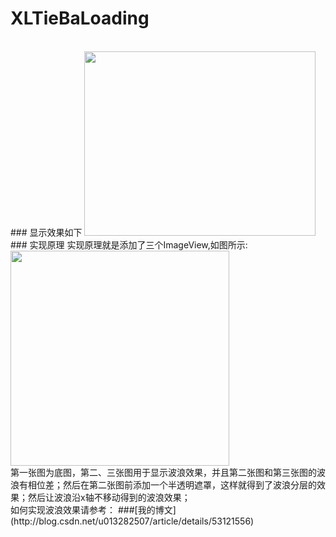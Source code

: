 # XLTieBaLoading
<br>
### 显示效果如下
<img src="https://github.com/mengxianliang/XLTieBaLoading/blob/master/Image/1.gif" width=370 height=295 />
<br>
### 实现原理
实现原理就是添加了三个ImageView,如图所示:
<br>
<img src="https://github.com/mengxianliang/XLTieBaLoading/blob/master/Image/explain.png" width=350 height=344 />
<br>
第一张图为底图，第二、三张图用于显示波浪效果，并且第二张图和第三张图的波浪有相位差；然后在第二张图前添加一个半透明遮罩，这样就得到了波浪分层的效果；然后让波浪沿x轴不移动得到的波浪效果；
<br>
如何实现波浪效果请参考：
###[我的博文](http://blog.csdn.net/u013282507/article/details/53121556)
